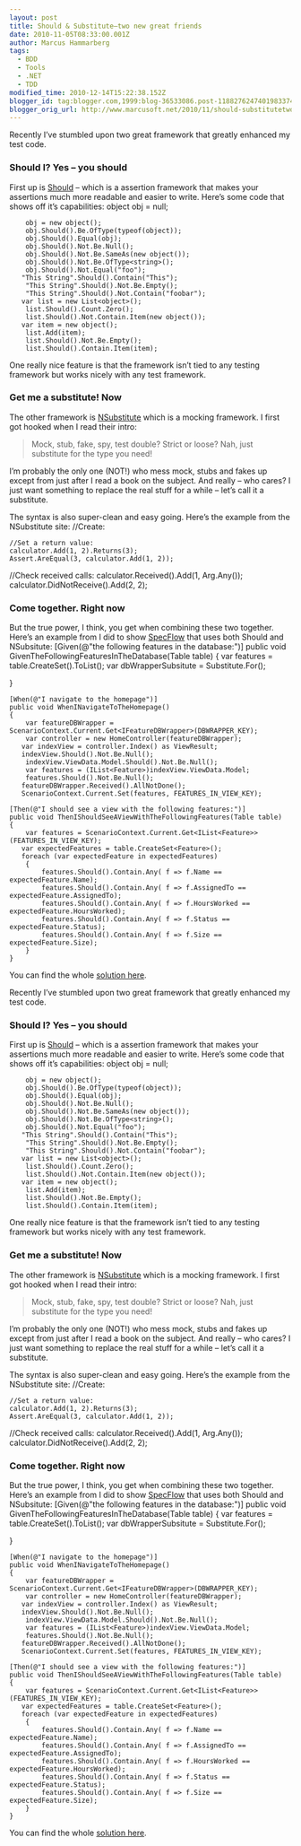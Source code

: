 ```yaml
---
layout: post
title: Should & Substitute–two new great friends
date: 2010-11-05T08:33:00.001Z
author: Marcus Hammarberg
tags:
  - BDD
  - Tools
  - .NET
  - TDD
modified_time: 2010-12-14T15:22:38.152Z
blogger_id: tag:blogger.com,1999:blog-36533086.post-1188276247401983374
blogger_orig_url: http://www.marcusoft.net/2010/11/should-substitutetwo-new-great-friends.html
---
```




Recently I’ve stumbled upon two great framework that greatly enhanced my
test code.

### Should I? Yes – you should

First up is
<a href="http://should.codeplex.com/" target="_blank">Should</a> – which
is a assertion framework that makes your assertions much more readable
and easier to write. Here’s some code that shows off it’s capabilities:
       object obj = null;

        obj = new object();
        obj.Should().Be.OfType(typeof(object));
        obj.Should().Equal(obj);
        obj.Should().Not.Be.Null();
        obj.Should().Not.Be.SameAs(new object());
        obj.Should().Not.Be.OfType<string>();
        obj.Should().Not.Equal("foo");
       "This String".Should().Contain("This");
        "This String".Should().Not.Be.Empty();
        "This String".Should().Not.Contain("foobar");
       var list = new List<object>();
        list.Should().Count.Zero();
        list.Should().Not.Contain.Item(new object());
       var item = new object();
        list.Add(item);
        list.Should().Not.Be.Empty();
        list.Should().Contain.Item(item);

One really nice feature is that the framework isn’t tied to any testing
framework but works nicely with any test framework.

### Get me a substitute! Now

The other framework is
<a href="http://nsubstitute.github.com/" target="_blank">NSubstitute</a>
which is a mocking framework. I first got hooked when I read their
intro:

>
>
> Mock, stub, fake, spy, test double? Strict or loose? Nah, just
> substitute for the type you need!

I’m probably the only one (NOT!) who mess mock, stubs and fakes up
except from just after I read a book on the subject. And really – who
cares? I just want something to replace the real stuff for a while –
let’s call it a substitute.

The syntax is also super-clean and easy going. Here’s the example from
the NSubstitute site:
   //Create:

    //Set a return value:
    calculator.Add(1, 2).Returns(3);
    Assert.AreEqual(3, calculator.Add(1, 2));
   //Check received calls:
    calculator.Received().Add(1, Arg.Any<int>());
    calculator.DidNotReceive().Add(2, 2);

### Come together. Right now

But the true power, I think, you get when combining these two together.
Here’s an example from I did to show
<a href="http://www.specflow.org" target="_blank">SpecFlow</a> that uses
both Should and NSubsitute:
   [Given(@"the following features in the database:")]
    public void GivenTheFollowingFeaturesInTheDatabase(Table table)
    {
       var features = table.CreateSet<Feature>().ToList();
      var dbWrapperSubsitute = Substitute.For<IFeatureDBWrapper>();

   }

    [When(@"I navigate to the homepage")]
    public void WhenINavigateToTheHomepage()
    {
        var featureDBWrapper = ScenarioContext.Current.Get<IFeatureDBWrapper>(DBWRAPPER_KEY);
        var controller = new HomeController(featureDBWrapper);
       var indexView = controller.Index() as ViewResult;
       indexView.Should().Not.Be.Null();
        indexView.ViewData.Model.Should().Not.Be.Null();
        var features = (IList<Feature>)indexView.ViewData.Model;
        features.Should().Not.Be.Null();
       featureDBWrapper.Received().AllNotDone();
       ScenarioContext.Current.Set(features, FEATURES_IN_VIEW_KEY);

    [Then(@"I should see a view with the following features:")]
    public void ThenIShouldSeeAViewWithTheFollowingFeatures(Table table)
    {
        var features = ScenarioContext.Current.Get<IList<Feature>>(FEATURES_IN_VIEW_KEY);
       var expectedFeatures = table.CreateSet<Feature>();
       foreach (var expectedFeature in expectedFeatures)
        {
            features.Should().Contain.Any( f => f.Name ==  expectedFeature.Name);
            features.Should().Contain.Any( f => f.AssignedTo ==  expectedFeature.AssignedTo);
            features.Should().Contain.Any( f => f.HoursWorked ==  expectedFeature.HoursWorked);
            features.Should().Contain.Any( f => f.Status ==  expectedFeature.Status);
            features.Should().Contain.Any( f => f.Size ==  expectedFeature.Size);
        }
    }

You can find the whole <a
href="https://github.com/marcusoftnet/Marcusoft.OutsideIn.FeatureDemo"
target="_blank">solution here</a>.

Recently I’ve stumbled upon two great framework that greatly enhanced my
test code.

### Should I? Yes – you should

First up is
<a href="http://should.codeplex.com/" target="_blank">Should</a> – which
is a assertion framework that makes your assertions much more readable
and easier to write. Here’s some code that shows off it’s capabilities:
       object obj = null;

        obj = new object();
        obj.Should().Be.OfType(typeof(object));
        obj.Should().Equal(obj);
        obj.Should().Not.Be.Null();
        obj.Should().Not.Be.SameAs(new object());
        obj.Should().Not.Be.OfType<string>();
        obj.Should().Not.Equal("foo");
       "This String".Should().Contain("This");
        "This String".Should().Not.Be.Empty();
        "This String".Should().Not.Contain("foobar");
       var list = new List<object>();
        list.Should().Count.Zero();
        list.Should().Not.Contain.Item(new object());
       var item = new object();
        list.Add(item);
        list.Should().Not.Be.Empty();
        list.Should().Contain.Item(item);

One really nice feature is that the framework isn’t tied to any testing
framework but works nicely with any test framework.

### Get me a substitute! Now

The other framework is
<a href="http://nsubstitute.github.com/" target="_blank">NSubstitute</a>
which is a mocking framework. I first got hooked when I read their
intro:

>
>
> Mock, stub, fake, spy, test double? Strict or loose? Nah, just
> substitute for the type you need!

I’m probably the only one (NOT!) who mess mock, stubs and fakes up
except from just after I read a book on the subject. And really – who
cares? I just want something to replace the real stuff for a while –
let’s call it a substitute.

The syntax is also super-clean and easy going. Here’s the example from
the NSubstitute site:
   //Create:

    //Set a return value:
    calculator.Add(1, 2).Returns(3);
    Assert.AreEqual(3, calculator.Add(1, 2));
   //Check received calls:
    calculator.Received().Add(1, Arg.Any<int>());
    calculator.DidNotReceive().Add(2, 2);

### Come together. Right now

But the true power, I think, you get when combining these two together.
Here’s an example from I did to show
<a href="http://www.specflow.org" target="_blank">SpecFlow</a> that uses
both Should and NSubsitute:
   [Given(@"the following features in the database:")]
    public void GivenTheFollowingFeaturesInTheDatabase(Table table)
    {
       var features = table.CreateSet<Feature>().ToList();
      var dbWrapperSubsitute = Substitute.For<IFeatureDBWrapper>();

   }

    [When(@"I navigate to the homepage")]
    public void WhenINavigateToTheHomepage()
    {
        var featureDBWrapper = ScenarioContext.Current.Get<IFeatureDBWrapper>(DBWRAPPER_KEY);
        var controller = new HomeController(featureDBWrapper);
       var indexView = controller.Index() as ViewResult;
       indexView.Should().Not.Be.Null();
        indexView.ViewData.Model.Should().Not.Be.Null();
        var features = (IList<Feature>)indexView.ViewData.Model;
        features.Should().Not.Be.Null();
       featureDBWrapper.Received().AllNotDone();
       ScenarioContext.Current.Set(features, FEATURES_IN_VIEW_KEY);

    [Then(@"I should see a view with the following features:")]
    public void ThenIShouldSeeAViewWithTheFollowingFeatures(Table table)
    {
        var features = ScenarioContext.Current.Get<IList<Feature>>(FEATURES_IN_VIEW_KEY);
       var expectedFeatures = table.CreateSet<Feature>();
       foreach (var expectedFeature in expectedFeatures)
        {
            features.Should().Contain.Any( f => f.Name ==  expectedFeature.Name);
            features.Should().Contain.Any( f => f.AssignedTo ==  expectedFeature.AssignedTo);
            features.Should().Contain.Any( f => f.HoursWorked ==  expectedFeature.HoursWorked);
            features.Should().Contain.Any( f => f.Status ==  expectedFeature.Status);
            features.Should().Contain.Any( f => f.Size ==  expectedFeature.Size);
        }
    }

You can find the whole <a
href="https://github.com/marcusoftnet/Marcusoft.OutsideIn.FeatureDemo"
target="_blank">solution here</a>.
